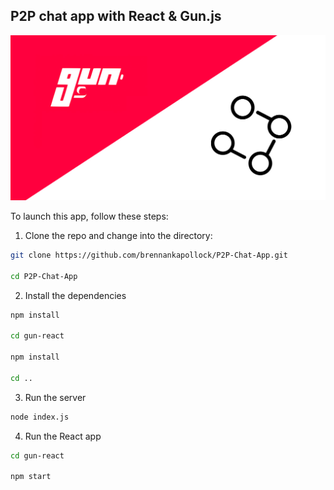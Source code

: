 ## P2P chat app with React & Gun.js

![](header.jpg)

To launch this app, follow these steps:

1. Clone the repo and change into the directory:

```sh
git clone https://github.com/brennankapollock/P2P-Chat-App.git

cd P2P-Chat-App
```

2. Install the dependencies

```sh
npm install

cd gun-react

npm install

cd ..
```

3. Run the server

```sh
node index.js
```

4. Run the React app

```sh
cd gun-react

npm start
```
